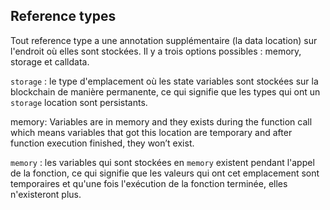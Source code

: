 ## Reference types

Tout reference type a une annotation supplémentaire (la data location) sur l'endroit où elles sont stockées. Il y a trois options possibles : memory, storage et calldata.

`storage` : le type d'emplacement où les state variables sont stockées sur la blockchain de manière permanente, ce qui signifie que les types qui ont un `storage` location sont persistants.

memory: Variables are in memory and they exists during the function call which means variables that got this location are temporary and after function execution finished, they won’t exist.

`memory` : les variables qui sont stockées en `memory` existent pendant l'appel de la fonction, ce qui signifie que les valeurs qui ont cet emplacement sont temporaires et qu'une fois l'exécution de la fonction terminée, elles n'existeront plus.

